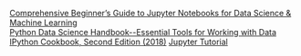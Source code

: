 [Comprehensive Beginner’s Guide to Jupyter Notebooks for Data Science & Machine Learning](https://www.analyticsvidhya.com/blog/2018/05/starters-guide-jupyter-notebook/)  
[Python Data Science Handbook--Essential Tools for Working with Data](https://jakevdp.github.io/PythonDataScienceHandbook/index.html)  
[IPython Cookbook, Second Edition (2018)](https://ipython-books.github.io/)
[Jupyter Tutorial](https://www.tutorialspoint.com/jupyter/index.htm)
